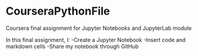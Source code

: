 # CourseraPythonFile
Coursera final assignment
for
Jupyter Notebooks and JupyterLab module

In this final assignment, I:
-Create a Jupyter Notebook
-Insert code and markdown cells
-Share my notebook through GitHub
